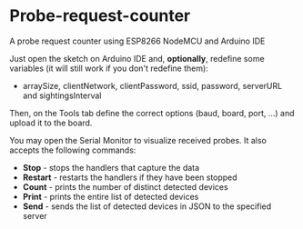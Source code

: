 # Probe-request-counter
A probe request counter using ESP8266 NodeMCU and Arduino IDE

Just open the sketch on Arduino IDE and, <b>optionally</b>, redefine some variables (it will still work if you don't redefine them):
- arraySize, clientNetwork, clientPassword, ssid, password, serverURL and sightingsInterval

Then, on the Tools tab define the correct options (baud, board, port, ...) and upload it to the board.

You may open the Serial Monitor to visualize received probes. 
It also accepts the following commands:
- <b>Stop</b> - stops the handlers that capture the data
- <b>Restart</b> - restarts the handlers if they have been stopped
- <b>Count</b> - prints the number of distinct detected devices
- <b>Print</b> - prints the entire list of detected devices
- <b>Send</b> - sends the list of detected devices in JSON to the specified server

